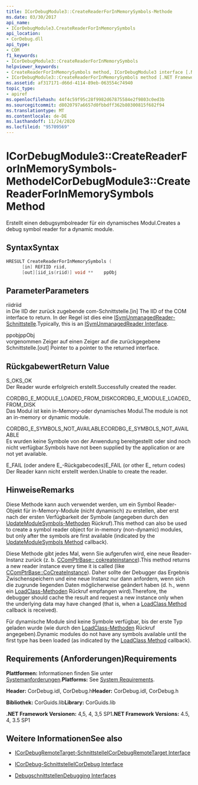 ```yaml
---
title: ICorDebugModule3::CreateReaderForInMemorySymbols-Methode
ms.date: 03/30/2017
api_name:
- ICorDebugModule3.CreateReaderForInMemorySymbols
api_location:
- CorDebug.dll
api_type:
- COM
f1_keywords:
- ICorDebugModule3::CreateReaderForInMemorySymbols
helpviewer_keywords:
- CreateReaderForInMemorySymbols method, ICorDebugModule3 interface [.NET Framework debugging]
- ICorDebugModule3::CreateReaderForInMemorySymbols method [.NET Framework debugging]
ms.assetid: af317171-d66d-4114-89eb-063554c74940
topic_type:
- apiref
ms.openlocfilehash: 44f4c59f95c28f9982d67875584e2f9803c0ed3b
ms.sourcegitcommit: d8020797a6657d0fbbdff362b80300815f682f94
ms.translationtype: MT
ms.contentlocale: de-DE
ms.lasthandoff: 11/24/2020
ms.locfileid: "95709569"
---
```

# <a name="icordebugmodule3createreaderforinmemorysymbols-method"></a><span data-ttu-id="95115-102">ICorDebugModule3::CreateReaderForInMemorySymbols-Methode</span><span class="sxs-lookup"><span data-stu-id="95115-102">ICorDebugModule3::CreateReaderForInMemorySymbols Method</span></span>

<span data-ttu-id="95115-103">Erstellt einen debugsymbolreader für ein dynamisches Modul.</span><span class="sxs-lookup"><span data-stu-id="95115-103">Creates a debug symbol reader for a dynamic module.</span></span>  
  
## <a name="syntax"></a><span data-ttu-id="95115-104">Syntax</span><span class="sxs-lookup"><span data-stu-id="95115-104">Syntax</span></span>  
  
```cpp  
HRESULT CreateReaderForInMemorySymbols (  
      [in] REFIID riid,  
      [out][iid_is(riid)] void **    ppObj  
```  
  
## <a name="parameters"></a><span data-ttu-id="95115-105">Parameter</span><span class="sxs-lookup"><span data-stu-id="95115-105">Parameters</span></span>  

 <span data-ttu-id="95115-106">riid</span><span class="sxs-lookup"><span data-stu-id="95115-106">riid</span></span>  
 <span data-ttu-id="95115-107">in Die IID der zurück zugebende com-Schnittstelle.</span><span class="sxs-lookup"><span data-stu-id="95115-107">[in] The IID of the COM interface to return.</span></span> <span data-ttu-id="95115-108">In der Regel ist dies eine [ISymUnmanagedReader-Schnittstelle](../diagnostics/isymunmanagedreader-interface.md).</span><span class="sxs-lookup"><span data-stu-id="95115-108">Typically, this is an [ISymUnmanagedReader Interface](../diagnostics/isymunmanagedreader-interface.md).</span></span>  
  
 <span data-ttu-id="95115-109">ppobj</span><span class="sxs-lookup"><span data-stu-id="95115-109">ppObj</span></span>  
 <span data-ttu-id="95115-110">vorgenommen Zeiger auf einen Zeiger auf die zurückgegebene Schnittstelle.</span><span class="sxs-lookup"><span data-stu-id="95115-110">[out] Pointer to a pointer to the returned interface.</span></span>  
  
## <a name="return-value"></a><span data-ttu-id="95115-111">Rückgabewert</span><span class="sxs-lookup"><span data-stu-id="95115-111">Return Value</span></span>  

 <span data-ttu-id="95115-112">S_OK</span><span class="sxs-lookup"><span data-stu-id="95115-112">S_OK</span></span>  
 <span data-ttu-id="95115-113">Der Reader wurde erfolgreich erstellt.</span><span class="sxs-lookup"><span data-stu-id="95115-113">Successfully created the reader.</span></span>  
  
 <span data-ttu-id="95115-114">CORDBG_E_MODULE_LOADED_FROM_DISK</span><span class="sxs-lookup"><span data-stu-id="95115-114">CORDBG_E_MODULE_LOADED_FROM_DISK</span></span>  
 <span data-ttu-id="95115-115">Das Modul ist kein in-Memory-oder dynamisches Modul.</span><span class="sxs-lookup"><span data-stu-id="95115-115">The module is not an in-memory or dynamic module.</span></span>  
  
 <span data-ttu-id="95115-116">CORDBG_E_SYMBOLS_NOT_AVAILABLE</span><span class="sxs-lookup"><span data-stu-id="95115-116">CORDBG_E_SYMBOLS_NOT_AVAILABLE</span></span>  
 <span data-ttu-id="95115-117">Es wurden keine Symbole von der Anwendung bereitgestellt oder sind noch nicht verfügbar.</span><span class="sxs-lookup"><span data-stu-id="95115-117">Symbols have not been supplied by the application or are not yet available.</span></span>  
  
 <span data-ttu-id="95115-118">E_FAIL (oder andere E_-Rückgabecodes)</span><span class="sxs-lookup"><span data-stu-id="95115-118">E_FAIL (or other E_ return codes)</span></span>  
 <span data-ttu-id="95115-119">Der Reader kann nicht erstellt werden.</span><span class="sxs-lookup"><span data-stu-id="95115-119">Unable to create the reader.</span></span>  
  
## <a name="remarks"></a><span data-ttu-id="95115-120">Hinweise</span><span class="sxs-lookup"><span data-stu-id="95115-120">Remarks</span></span>  

 <span data-ttu-id="95115-121">Diese Methode kann auch verwendet werden, um ein Symbol Reader-Objekt für in-Memory-Module (nicht dynamisch) zu erstellen, aber erst nach der ersten Verfügbarkeit der Symbole (angegeben durch den [UpdateModuleSymbols-Methoden](icordebugmanagedcallback-updatemodulesymbols-method.md) Rückruf).</span><span class="sxs-lookup"><span data-stu-id="95115-121">This method can also be used to create a symbol reader object for in-memory (non-dynamic) modules, but only after the symbols are first available (indicated by the [UpdateModuleSymbols Method](icordebugmanagedcallback-updatemodulesymbols-method.md) callback).</span></span>  
  
 <span data-ttu-id="95115-122">Diese Methode gibt jedes Mal, wenn Sie aufgerufen wird, eine neue Reader-Instanz zurück (z. b. [CComPtrBase:: cokreateinstance](/cpp/atl/reference/ccomptrbase-class#cocreateinstance)).</span><span class="sxs-lookup"><span data-stu-id="95115-122">This method returns a new reader instance every time it is called (like [CComPtrBase::CoCreateInstance](/cpp/atl/reference/ccomptrbase-class#cocreateinstance)).</span></span> <span data-ttu-id="95115-123">Daher sollte der Debugger das Ergebnis Zwischenspeichern und eine neue Instanz nur dann anfordern, wenn sich die zugrunde liegenden Daten möglicherweise geändert haben (d. h., wenn ein [LoadClass-Methoden](icordebugmanagedcallback-loadclass-method.md) Rückruf empfangen wird).</span><span class="sxs-lookup"><span data-stu-id="95115-123">Therefore, the debugger should cache the result and request a new instance only when the underlying data may have changed (that is, when a [LoadClass Method](icordebugmanagedcallback-loadclass-method.md) callback is received).</span></span>  
  
 <span data-ttu-id="95115-124">Für dynamische Module sind keine Symbole verfügbar, bis der erste Typ geladen wurde (wie durch den [LoadClass-Methoden](icordebugmanagedcallback-loadclass-method.md) Rückruf angegeben).</span><span class="sxs-lookup"><span data-stu-id="95115-124">Dynamic modules do not have any symbols available until the first type has been loaded (as indicated by the [LoadClass Method](icordebugmanagedcallback-loadclass-method.md) callback).</span></span>  
  
## <a name="requirements"></a><span data-ttu-id="95115-125">Requirements (Anforderungen)</span><span class="sxs-lookup"><span data-stu-id="95115-125">Requirements</span></span>  

 <span data-ttu-id="95115-126">**Plattformen:** Informationen finden Sie unter [Systemanforderungen](../../get-started/system-requirements.md).</span><span class="sxs-lookup"><span data-stu-id="95115-126">**Platforms:** See [System Requirements](../../get-started/system-requirements.md).</span></span>  
  
 <span data-ttu-id="95115-127">**Header:** CorDebug.idl, CorDebug.h</span><span class="sxs-lookup"><span data-stu-id="95115-127">**Header:** CorDebug.idl, CorDebug.h</span></span>  
  
 <span data-ttu-id="95115-128">**Bibliothek:** CorGuids.lib</span><span class="sxs-lookup"><span data-stu-id="95115-128">**Library:** CorGuids.lib</span></span>  
  
 <span data-ttu-id="95115-129">**.NET Framework Versionen:** 4,5, 4, 3,5 SP1</span><span class="sxs-lookup"><span data-stu-id="95115-129">**.NET Framework Versions:** 4.5, 4, 3.5 SP1</span></span>  
  
## <a name="see-also"></a><span data-ttu-id="95115-130">Weitere Informationen</span><span class="sxs-lookup"><span data-stu-id="95115-130">See also</span></span>

- [<span data-ttu-id="95115-131">ICorDebugRemoteTarget-Schnittstelle</span><span class="sxs-lookup"><span data-stu-id="95115-131">ICorDebugRemoteTarget Interface</span></span>](icordebugremotetarget-interface.md)
- [<span data-ttu-id="95115-132">ICorDebug-Schnittstelle</span><span class="sxs-lookup"><span data-stu-id="95115-132">ICorDebug Interface</span></span>](icordebug-interface.md)

- [<span data-ttu-id="95115-133">Debugschnittstellen</span><span class="sxs-lookup"><span data-stu-id="95115-133">Debugging Interfaces</span></span>](debugging-interfaces.md)
